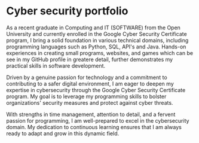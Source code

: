 # Cyber security portfolio

As a recent graduate in Computing and IT (SOFTWARE) from the Open University and currently enrolled in the Google Cyber Security Certificate program, I bring a solid foundation in various technical domains, including programming languages such as Python, SQL, API's and Java. Hands-on experiences in creating small programs, websites, and games which can be see in my GitHub profile in greatere detail,  further demonstrates my practical skills in software development.

Driven by a genuine passion for technology and a commitment to contributing to a safer digital environment, I am eager to deepen my expertise in cybersecurity through the Google Cyber Security Certificate program. My goal is to leverage my programming skills to bolster organizations' security measures and protect against cyber threats.

With strengths in time management, attention to detail, and a fervent passion for programming, I am well-prepared to excel in the cybersecurity domain. My dedication to continuous learning ensures that I am always ready to adapt and grow in this dynamic field.
